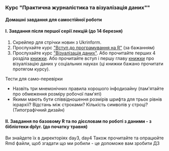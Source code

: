 ### Курс "Практична журналістика та візуалізація даних"" 
#### Домашні завдання для самостійної роботи




#### I. Завдання після першої серії лекцій (до 14 березня)

1. Скрейпер для стрічки новин з Ukrinform. 
2. Прослухайте курс ["Вступ до програмування на R"](https://www.datacamp.com/courses/free-introduction-to-r) (за бажанням)
3. Прослухайте курс ["Візуалізація даних"](https://courses.prometheus.org.ua/courses/IRF/DV101/2016_T3/about). Або прочитайте перших 4 розділа [книжки](https://serialmentor.com/dataviz/). Або прочитайте вступ і першу главу [книжки](http://socviz.co/) про візуалізацію даних у соціальних науках (ці книжки бажано прочитати протягом курсу). 
 

Тести для само-перевірки
- Назвіть три мнемонічних правила хорошого інфодизайну (пам'ятайте про обмеження розміру робочої пам'яті)
- Якими мають бути співвідношення розмірів шрифта для трьох рівнів ієрархії? Відстань між строками? Кількість символів у строці? (Типографічний дизайн)



#### II. Завдання по базовому R та по дієсловам по роботі з даними - з бібліотеки dplyr. (до початку травня)
Ви знайдете їх в директоріях day3, day4 
Також прочитайте та опрацюйте Rmd файли, щоб згадати що ми робили - це допоможе вам зробити ДЗ

 
 
 
 
 
 
 
 
 
 
